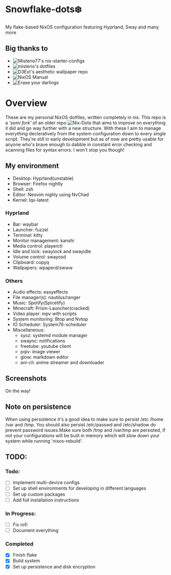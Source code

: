 # Snowflake-dots❄️ 
My flake-based NixOS configuration featuring Hyprland, Sway and many more

## Big thanks to 
* ![Misterio77's nix-starter-configs](https://github.com/Misterio77/nix-starter-configs "nix-starter-configs")
* ![misterio's dotfiles](https://git.sr.ht/~misterio/nix-config "dots")
* ![D3Ext's aesthetic wallpaper repo](https://github.com/D3Ext/aesthetic-wallpapers "walls")
* ![NixOS Manual](https://nixos.org/manual/nixos/unstable/ "nix")
* ![Erase your darlings](https://grahamc.com/blog/erase-your-darlings/ "persist")

# Overview
These are my personal NixOS dotfiles, written completely in nix.
This repo is a _'semi fork'_ of an older repo ![Nix-Dots](https://github.com/Daru-san/Nix-Dots "Nix-Dots") that aims to improve on everything it did and go way further with a new structure.
With these I aim to manage _everything_ decleratively from the system configuration down to every single script. They're still in early development but as of now are pretty usable for anyone who's brave enough to dabble in constant error checking and scanning files for syntax errors. I won't stop you though!

## My environment 
* Desktop: Hyprland(unstable)
* Browser: Firefox nightly
* Shell: zsh
* Editor: Neovim nighly using NvChad
* Kernel: lqx-latest

### Hyprland
* Bar: waybar
* Launcher: fuzzel
* Terminal: kitty
* Monitor management: kanshi
* Media control: playerctl
* Idle and lock: swaylock and swayidle
* Volume control: swayosd
* Clipboard: copyq
* Wallpapers: wpaperd/swww

### Others
* Audio effects: easyeffects
* File manager(s): nautilus/ranger
* Music: Spotify(Spicetify)
* Minecraft: Prism-Launcher(cracked)
* Video player: mpv with scripts
* System monitoring: Btop and Nvtop
* IO Scheduler: System76-scheduler
* Miscellaneous:
    - sysz: systemd module manager
    - swaync: notifications
    - freetube: youtube client
    - pqiv: image viewer
    - glow: markdown editor 
    - ani-cli: anime streamer and downloader

## Screenshots
On the way!

## Note on persistence
When using persistence it's a good idea to make sure to persist /etc /home /var and /tmp. You should also persist /etc/passwd and /etc/shadow do prevent password issues.Make sure both /tmp and /var/tmp are persisted, if not your configurations will be built in memory which will slow down your system while running 'nixos-rebuild'. 

## TODO:

### Todo:
- [ ] Implement multi-device configs
- [ ] Set up shell environments for developing in different languages
- [ ] Set up custom packages
- [ ] Add full installation instructions

### In Progress:
- [ ] Fix rofi
- [ ] Document everything

### Completed
- [x] Finish flake
- [x] Build system
- [x] Set up persistence and disk encryption
